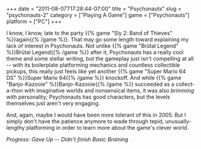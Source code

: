 +++
date = "2011-08-07T17:28:44-07:00"
title = "Psychonauts"
slug = "psychonauts-2"
category = ["Playing A Game"]
game = ["Psychonauts"]
platform = ["PC"]
+++

I know, I know, late to the party {{% game "Sly 2: Band of Thieves" %}}again{{% /game %}}.  That may go some length toward explaining my lack of interest in Psychonauts.  Not unlike {{% game "Brütal Legend" %}}Brütal Legend{{% /game %}} after it, Psychonauts has a really cool theme and some stellar writing, but the gameplay just isn't compelling at all -- with its boilerplate platforming mechanics and countless collectible pickups, this really just feels like yet another {{% game "Super Mario 64 DS" %}}Super Mario 64{{% /game %}} knockoff.  And while {{% game "Banjo-Kazooie" %}}Banjo-Kazooie{{% /game %}} succeeded as a collect-a-thon with imaginative worlds and nonsensical items, it was also <i>brimming</i> with personality; Psychonauts has good characters, but the levels themselves just aren't very engaging.

And, again, maybe I would have been more tolerant of this in 2005.  But I simply don't have the patience anymore to wade through tepid, unusually-lengthy platforming in order to learn more about the game's clever world.

<i>Progress: Gave Up -- Didn't finish Basic Braining</i>
